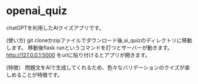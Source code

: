 # openai_quiz
chatGPTを利用したAIクイズアプリです。

(使い方)
git cloneかzipファイルでダウンロード後,ai_quizのディレクトリに移動します。
移動後flask runというコマンドを打つとサーバーが動きます。
http://127.0.0.1:5000
をurlに貼り付けるとアプリが開きます。



(特徴）
問題文をAIで生成してくれるため、色々なバリデーションのクイズが楽しめることが特徴です。



